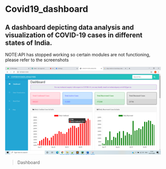 # Covid19_dashboard

## A dashboard depicting data analysis and visualization of COVID-19 cases in different states of India.

NOTE:API has stopped working so certain modules are not functioning, please refer to the screenshots

![Dashboard](https://github.com/Soham13U/Covid19_dashboard/blob/master/Dashboard.png)
> Dashboard

